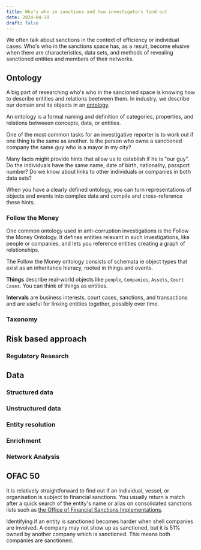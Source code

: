 ```yaml
---
title: Who's who in sanctions and how investigators find out
date: 2024-04-19
draft: false
---
```


We often talk about sanctions in the context of efficiency or individual cases. Who's who in the sanctions space has, as a result, become elusive when there are characteristics, data sets, and methods of revealing sanctioned entities and members of their networks. 


## Ontology

A big part of researching who's who in the sancioned space is knowing how to describe entities and relations beetween them. In industry, we describe our domain and its objects in an [ontology](https://en.wikipedia.org/wiki/Ontology). 

An ontology is a formal naming and definition of categories, properties, and relations betweeen concepts, data, or entities.

One of the most common tasks for an investigative reporter is to work out if one thing is the same as another. Is the person who owns a sanctioned company the same guy who is a mayor in my city?

Many facts might provide hints that allow us to establish if he is "our guy". Do the individuals have the same name, date of birth, nationality, passport number? Do we know about links to other individuals or companies in both data sets? 

When you have a clearly defined ontology, you can turn representations of objects and events into complex data and compile and cross-reference these hints.

### Follow the Money

One common ontology used in anti-corruption investigations is the Follow the Money Ontology. It defines entities relevant in such investigations, like people or companies, and lets you reference entities creating a graph of relationships. 

The Follow the Money ontology consists of schemata ie object types that exist as an inheritance hieracy, rooted in things and events.

**Things** describe real-world objects like ``people``, ``Companies``, ``Assets``, ``Court Cases``. You can think of things as entities. 

**Intervals** are business interests, court cases, sanctions, and transactions and are useful for linking entities together, possibly over time. 


### Taxonomy

## Risk based approach

### Regulatory Research

## Data

### Structured data

### Unstructured data

### Entity resolution

### Enrichment

### Network Analysis

## OFAC 50

It is relatively straightforward to find out if an individual, vessel, or organisation is subject to financial sanctions. You usually return a match after a quick search of the entity's name or alias on consolidated sanctions lists such as [the Office of Financial Sanctions Implementations](https://www.gov.uk/government/publications/financial-sanctions-consolidated-list-of-targets). 

Identifying if an entity is sanctioned becomes harder when shell companies are involved. A company may not show up as sanctioned, but it is 51% owned by another company which is sanctioned. This means both companies are sanctioned. 

